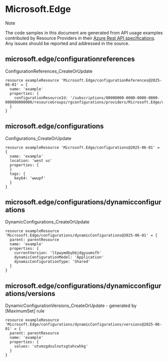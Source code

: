 # Microsoft.Edge
  
> [!NOTE]
> The code samples in this document are generated from API usage examples contributed by Resource Providers in their [Azure Rest API specifications](https://github.com/Azure/azure-rest-api-specs). Any issues should be reported and addressed in the source.


## microsoft.edge/configurationreferences

ConfigurationReferences_CreateOrUpdate
```bicep
resource exampleResource 'Microsoft.Edge/configurationReferences@2025-06-01' = {
  name: 'example'
  properties: {
    configurationResourceId: '/subscriptions/00000000-0000-0000-0000-000000000000/resourceGroups/rgconfigurations/providers/Microsoft.Edge/configurations/aConfiguration'
  }
}
```

## microsoft.edge/configurations

Configurations_CreateOrUpdate
```bicep
resource exampleResource 'Microsoft.Edge/configurations@2025-06-01' = {
  name: 'example'
  location: 'west us'
  properties: {
  }
  tags: {
    key64: 'wwupf'
  }
}
```

## microsoft.edge/configurations/dynamicconfigurations

DynamicConfigurations_CreateOrUpdate
```bicep
resource exampleResource 'Microsoft.Edge/configurations/dynamicConfigurations@2025-06-01' = {
  parent: parentResource 
  name: 'example'
  properties: {
    currentVersion: 'ltpwymdbybbjdgyuumsfh'
    dynamicConfigurationModel: 'Application'
    dynamicConfigurationType: 'Shared'
  }
}
```

## microsoft.edge/configurations/dynamicconfigurations/versions

DynamicConfigurationVersions_CreateOrUpdate - generated by [MaximumSet] rule
```bicep
resource exampleResource 'Microsoft.Edge/configurations/dynamicConfigurations/versions@2025-06-01' = {
  parent: parentResource 
  name: 'example'
  properties: {
    values: 'utvmzgdxulnotsgtahcwhkg'
  }
}
```
